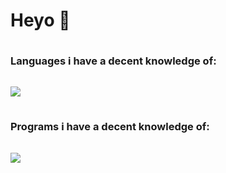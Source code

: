 # Heyo 👋
<h3 style="line-height:50px;">Languages i have a decent knowledge of:</h3>
<img src="https://skillicons.dev/icons?i=py,js,lua,java"/>
<h3 style="line-height:50px;">Programs i have a decent knowledge of:</h3>
<img src="https://skillicons.dev/icons?i=discord,vscode,pr"/>
